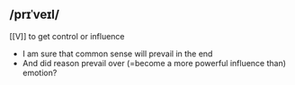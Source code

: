 ## /prɪˈveɪl/ 
[[V]]
to get control or influence

- I am sure that common sense will prevail in the end
- And did reason prevail over (=become a more powerful influence than) emotion? 